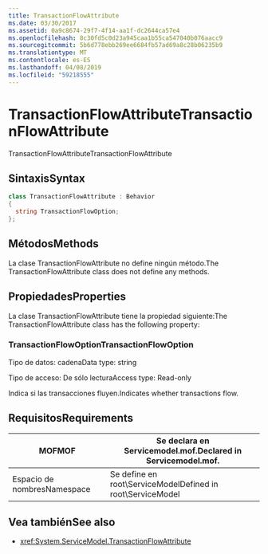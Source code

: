 ```yaml
---
title: TransactionFlowAttribute
ms.date: 03/30/2017
ms.assetid: 0a9c8674-29f7-4f14-aa1f-dc2644ca57e4
ms.openlocfilehash: 8c30fd5c0d23a945caa1b55ca547040b076aacc9
ms.sourcegitcommit: 5b6d778ebb269ee6684fb57ad69a8c28b06235b9
ms.translationtype: MT
ms.contentlocale: es-ES
ms.lasthandoff: 04/08/2019
ms.locfileid: "59218555"
---
```

# <a name="transactionflowattribute"></a><span data-ttu-id="c121c-102">TransactionFlowAttribute</span><span class="sxs-lookup"><span data-stu-id="c121c-102">TransactionFlowAttribute</span></span>
<span data-ttu-id="c121c-103">TransactionFlowAttribute</span><span class="sxs-lookup"><span data-stu-id="c121c-103">TransactionFlowAttribute</span></span>  
  
## <a name="syntax"></a><span data-ttu-id="c121c-104">Sintaxis</span><span class="sxs-lookup"><span data-stu-id="c121c-104">Syntax</span></span>  
  
```csharp
class TransactionFlowAttribute : Behavior  
{  
  string TransactionFlowOption;  
};  
```  
  
## <a name="methods"></a><span data-ttu-id="c121c-105">Métodos</span><span class="sxs-lookup"><span data-stu-id="c121c-105">Methods</span></span>  
 <span data-ttu-id="c121c-106">La clase TransactionFlowAttribute no define ningún método.</span><span class="sxs-lookup"><span data-stu-id="c121c-106">The TransactionFlowAttribute class does not define any methods.</span></span>  
  
## <a name="properties"></a><span data-ttu-id="c121c-107">Propiedades</span><span class="sxs-lookup"><span data-stu-id="c121c-107">Properties</span></span>  
 <span data-ttu-id="c121c-108">La clase TransactionFlowAttribute tiene la propiedad siguiente:</span><span class="sxs-lookup"><span data-stu-id="c121c-108">The TransactionFlowAttribute class has the following property:</span></span>  
  
### <a name="transactionflowoption"></a><span data-ttu-id="c121c-109">TransactionFlowOption</span><span class="sxs-lookup"><span data-stu-id="c121c-109">TransactionFlowOption</span></span>  
 <span data-ttu-id="c121c-110">Tipo de datos: cadena</span><span class="sxs-lookup"><span data-stu-id="c121c-110">Data type: string</span></span>  
  
 <span data-ttu-id="c121c-111">Tipo de acceso: De sólo lectura</span><span class="sxs-lookup"><span data-stu-id="c121c-111">Access type: Read-only</span></span>  
  
 <span data-ttu-id="c121c-112">Indica si las transacciones fluyen.</span><span class="sxs-lookup"><span data-stu-id="c121c-112">Indicates whether transactions flow.</span></span>  
  
## <a name="requirements"></a><span data-ttu-id="c121c-113">Requisitos</span><span class="sxs-lookup"><span data-stu-id="c121c-113">Requirements</span></span>  
  
|<span data-ttu-id="c121c-114">MOF</span><span class="sxs-lookup"><span data-stu-id="c121c-114">MOF</span></span>|<span data-ttu-id="c121c-115">Se declara en Servicemodel.mof.</span><span class="sxs-lookup"><span data-stu-id="c121c-115">Declared in Servicemodel.mof.</span></span>|  
|---------|-----------------------------------|  
|<span data-ttu-id="c121c-116">Espacio de nombres</span><span class="sxs-lookup"><span data-stu-id="c121c-116">Namespace</span></span>|<span data-ttu-id="c121c-117">Se define en root\ServiceModel</span><span class="sxs-lookup"><span data-stu-id="c121c-117">Defined in root\ServiceModel</span></span>|  
  
## <a name="see-also"></a><span data-ttu-id="c121c-118">Vea también</span><span class="sxs-lookup"><span data-stu-id="c121c-118">See also</span></span>

- <xref:System.ServiceModel.TransactionFlowAttribute>
